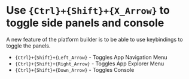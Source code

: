 # Use `{Ctrl}+{Shift}+{X_Arrow}` to toggle side panels and console

A new feature of the platform builder is to be able to use keybindings
to toggle the panels.

- `{Ctrl}+{Shift}+{Left_Arrow}` - Toggles App Navigation Menu
- `{Ctrl}+{Shift}+{Right_Arrow}` - Toggles App Explorer Menu
- `{Ctrl}+{Shift}+{Down_Arrow}` - Toggles Console

